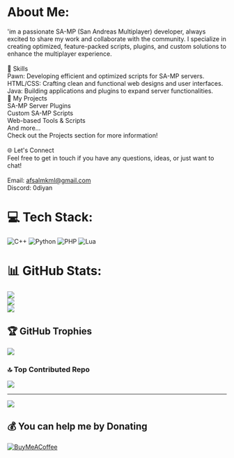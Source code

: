 #  About Me:
'im a passionate SA-MP (San Andreas Multiplayer) developer, always excited to share my work and collaborate with the community. I specialize in creating optimized, feature-packed scripts, plugins, and custom solutions to enhance the multiplayer experience.<br><br>🌟 Skills<br>Pawn: Developing efficient and optimized scripts for SA-MP servers.<br>HTML/CSS: Crafting clean and functional web designs and user interfaces.<br>Java: Building applications and plugins to expand server functionalities.<br>🔧 My Projects<br>SA-MP Server Plugins<br>Custom SA-MP Scripts<br>Web-based Tools & Scripts<br>And more...<br>Check out the Projects section for more information!<br><br>🌐 Let's Connect<br>Feel free to get in touch if you have any questions, ideas, or just want to chat!<br><br>Email: afsalmkml@gmail.com<br>Discord: 0diyan


# 💻 Tech Stack:
![C++](https://img.shields.io/badge/c++-%2300599C.svg?style=for-the-badge&logo=c%2B%2B&logoColor=white) ![Python](https://img.shields.io/badge/python-3670A0?style=for-the-badge&logo=python&logoColor=ffdd54) ![PHP](https://img.shields.io/badge/php-%23777BB4.svg?style=for-the-badge&logo=php&logoColor=white) ![Lua](https://img.shields.io/badge/lua-%232C2D72.svg?style=for-the-badge&logo=lua&logoColor=white)
# 📊 GitHub Stats:
![](https://github-readme-stats.vercel.app/api?username=odiyandev&theme=dark&hide_border=false&include_all_commits=false&count_private=false)<br/>
![](https://nirzak-streak-stats.vercel.app/?user=odiyandev&theme=dark&hide_border=false)<br/>
![](https://github-readme-stats.vercel.app/api/top-langs/?username=odiyandev&theme=dark&hide_border=false&include_all_commits=false&count_private=false&layout=compact)

## 🏆 GitHub Trophies
![](https://github-profile-trophy.vercel.app/?username=odiyandev&theme=cobalt&no-frame=false&no-bg=true&margin-w=4)

### 🔝 Top Contributed Repo
![](https://github-contributor-stats.vercel.app/api?username=odiyandev&limit=5&theme=dark&combine_all_yearly_contributions=true)

---
[![](https://visitcount.itsvg.in/api?id=odiyandev&icon=1&color=0)](https://visitcount.itsvg.in)

  ## 💰 You can help me by Donating
  [![BuyMeACoffee](https://img.shields.io/badge/Buy%20Me%20a%20Coffee-ffdd00?style=for-the-badge&logo=buy-me-a-coffee&logoColor=black)](https://buymeacoffee.com/odiyan) 

  
<!-- Proudly created with GPRM ( https://gprm.itsvg.in ) -->

